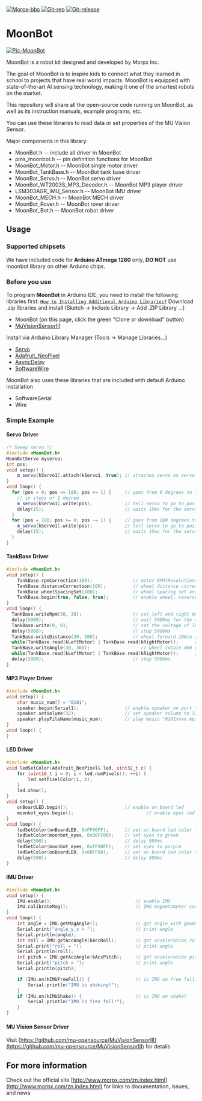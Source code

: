 [![Morpx-bbs](http://bbs.morpx.com/template/mu/images/logo.png)](http://bbs.morpx.com/forum.php)
[![Git-rep](https://img.shields.io/github/repo-size/mu-opensource/MoonBot.svg)](https://github.com/mu-opensource/MoonBot)
[![Git-release](https://img.shields.io/github/downloads/mu-opensource/MoonBot/total.svg)](https://github.com/mu-opensource/MoonBot/releases)


# MoonBot

[![Pic-MoonBot](http://mai.morpx.com/images/moonbot/moonbot.png)](http://mai.morpx.com/)

MoonBot is a robot kit designed and developed by Morpx Inc.

The goal of MoonBot is to inspire kids to connect what they learned in school to projects that have real world impacts. MoonBot is equipped with state-of-the-art AI sensing technology, making it one of the smartest robots on the market.

This repository will share all the open-source code running on MoonBot, as well as its instruction manuals, example programs, etc.

You can use these libraries to read data or set properties of the MU Vision Sensor.

Major components in this library:

* MoonBot.h -- include all driver in MoonBot
* pins_moonbot.h -- pin definition functions for MoonBot
* MoonBot_Motor.h -- MoonBot single motor driver
* MoonBot_TankBase.h -- MoonBot tank base driver
* MoonBot_Servo.h -- MoonBot servo driver
* MoonBot_WT2003S_MP3_Decoder.h -- MoonBot MP3 player driver
* LSM303AGR_IMU_Sensor.h -- MoonBot IMU driver
* MoonBot_MECH.h -- MoonBot MECH driver
* MoonBot_Rover.h -- MoonBot rover driver
* MoonBot_Bot.h --  MoonBot robot driver

## Usage

### Supported chipsets

We have included code for **Arduino ATmega 1280** only, **DO NOT** use moonbot library on other Arduino chips. 

### Before you use

To program **MoonBot** in Arduino IDE, you need to install the following libraries first:
[`How to Installing Additional Arduino Libraries?`](https://www.arduino.cc/en/Guide/Libraries/?setlang=en)
Download .zip libraries and install (Sketch -> Include Library -> Add .ZIP Library ...)
* MoonBot (on this page, click the green "Clone or download" button)
* [MuVisionSensorIII](https://github.com/mu-opensource/MuVisionSensorIII)

Install via Arduino Library Manager (Tools -> Manage Libraries...)
* [Servo](https://www.ardu-badge.com/Servo)
* [Adafruit_NeoPixel](https://github.com/adafruit/Adafruit_NeoPixel)
* [AsyncDelay](https://www.ardu-badge.com/AsyncDelay)
* [SoftwareWire](https://www.ardu-badge.com/SoftwareWire)

MoonBot also uses these libraries that are included with default Arduino installation
* SoftwareSerial
* Wire

### Simple Example

#### Servo Driver

```cpp
/* Sweep servo */
#include <MoonBot.h>
MoonBotServo myservo;
int pos;
void setup() {
    m_servo[kServo1].attach(kServo1, true); // attaches servo on servo port 1, and reverse directions
}
void loop() {
  for (pos = 0; pos <= 180; pos += 1) {     // goes from 0 degrees to 180 degrees
    // in steps of 1 degree
    m_servo[kServo1].write(pos);            // tell servo to go to position in variable 'pos'
    delay(15);                              // waits 15ms for the servo to reach the position
  }
  for (pos = 180; pos >= 0; pos -= 1) {     // goes from 180 degrees to 0 degrees
    m_servo[kServo1].write(pos);            // tell servo to go to position in variable 'pos'
    delay(15);                              // waits 15ms for the servo to reach the position
  }
}
```

#### TankBase Driver

```cpp
#include <MoonBot.h>
void setup() {
    TankBase.rpmCorrection(100);               // motor RPM(Revolutions Per Minute) correction(for function `writeRpm()`)
    TankBase.distanceCorrection(100);          // wheel distance correction(for function `writeDistance()`)
    TankBase.wheelSpacingSet(100);             // wheel spacing set and correction(for function `writeAngle()`)
    TankBase.begin(true, false, true);         // enable wheel, reverse left motor directions and enable encoder component
}
void loop() {
  TankBase.writeRpm(30, 30);                   // set left and right motor speed 30RPM
  delay(5000);                                 // wait 5000ms for the wheel to forward
  TankBase.write(0, 0);                        // set the voltage of left and right motors to 0 to stop rotation
  delay(5000);                                 // stop 5000ms
  TankBase.writeDistance(30, 100);             // wheel forward 100cm at 30RPM
  while(TankBase.read(kLeftMotor) | TankBase.read(kRightMotor));      // waiting for wheel to stop
  TankBase.writeAngle(30, 360);                   // wheel rotate 360 clockwise
  while(TankBase.read(kLeftMotor) | TankBase.read(kRightMotor));      // waiting for wheel to stop
  delay(5000);                                 // stop 5000ms
}
```

#### MP3 Player Driver

```cpp
#include <MoonBot.h>
void setup() {
    char music_num[] = "0101";
    speaker.begin(Serial1);                 // enable speaker on port 7(hardware serial 1)
    speaker.setVolume(32);                  // set speaker volume to 32/32(100%)
    speaker.playFileName(music_num);        // play music "0101xxxx.mp3"
}
void loop() {
}
```

#### LED Driver

```cpp
#include <MoonBot.h>
void ledSetColor(Adafruit_NeoPixel& led, uint32_t c) {
    for (uint16_t i = 0; i < led.numPixels(); ++i) {
        led.setPixelColor(i, c);
    }
    led.show();
}
void setup() {
    onBoardLED.begin();                     // enable on board led
    moonbot_eyes.begin();                           // enable eyes led
}
void loop() {
    ledSetColor(onBoardLED, 0xFF00FF);      // set on board led color to purple
    ledSetColor(moonbot_eyes, 0x00FF00);    // set eyes to green
    delay(500);                             // delay 500ms
    ledSetColor(moonbot_eyes, 0xFF00FF);    // set eyes to purple
    ledSetColor(onBoardLED, 0x00FF00);      // set on board led color to green
    delay(500);                             // delay 500ms
}
```

#### IMU Driver

```cpp
#include <MoonBot.h>
void setup() {
    IMU.enable();                               // enable IMU
    IMU.calibrateMag();                         // IMU magnetometer correction
}
void loop() {
    int angle = IMU.getMagAngle();              // get angle with geomagnetic
    Serial.print("angle_y_x = ");               // print angle
    Serial.println(angle);
    int roll = IMU.getAccAngle(kAccRoll);       // get acceleration roll angle
    Serial.print("roll = ");                    // print angle
    Serial.println(roll);
    int pitch = IMU.getAccAngle(kAccPitch);     // get acceleration pitch angle
    Serial.print("pitch = ");                   // print angle
    Serial.println(pitch);

    if (IMU.on(kIMUFreeFall)) {                 // is IMU on free fall?
        Serial.println("IMU is shaking!");
    }
    if (IMU.on(kIMUShake)) {                    // is IMU on shake?
        Serial.println("IMU is free fall!");
    }
}
```

#### MU Vision Sensor Driver
Visit [https://github.com/mu-opensource/MuVisionSensorIII](https://github.com/mu-opensource/MuVisionSensorIII) for details 


## For more information

Check out the official site [http://www.morpx.com/zn.index.html](http://www.morpx.com/zn.index.html) for links to documentation, issues, and news


